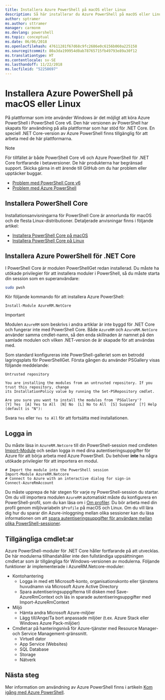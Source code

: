 ```yaml
---
title: Installera Azure PowerShell på macOS eller Linux
description: Så här installerar du Azure PowerShell på macOS eller Linux.
author: sptramer
ms.author: sttramer
manager: carmonm
ms.devlang: powershell
ms.topic: conceptual
ms.date: 06/06/2018
ms.openlocfilehash: 47611281f67d68c9fc2686e0c6156b060a225158
ms.sourcegitcommit: 80a3da199954d0ab78765715fb49793e89a30f12
ms.translationtype: HT
ms.contentlocale: sv-SE
ms.lasthandoff: 11/22/2018
ms.locfileid: "52258697"
---
```

# <a name="install-azure-powershell-on-macos-or-linux"></a>Installera Azure PowerShell på macOS eller Linux

På plattformar som inte använder Windows är det möjligt att köra Azure PowerShell i PowerShell Core v6. Den här versionen av PowerShell har skapats för användning på alla plattformar som har stöd för .NET Core. En speciell .NET Core-version av Azure PowerShell finns tillgänglig för att arbeta med de här plattformarna.

> [!NOTE]
> För tillfället är både PowerShell Core v6 och Azure PowerShell för .NET Core fortfarande i betaversioner.
> De här produkterna har begränsad support. Skicka gärna in ett ärende till GitHub om du har problem eller upptäcker buggar.
>
> * [Problem med PowerShell Core v6](https://github.com/PowerShell/PowerShell/issues)
> * [Problem med Azure PowerShell](https://github.com/azure/azure-docs-powershell/issues)

## <a name="install-powershell-core"></a>Installera PowerShell Core

Installationsanvisningarna för PowerShell Core är annorlunda för macOS och de flesta Linux-distributioner.
Detaljerade anvisningar finns i följande artikel:

* [Installera PowerShell Core på macOS](/powershell/scripting/setup/installing-powershell-core-on-macos)
* [Installera PowerShell Core på Linux](/powershell/scripting/setup/installing-powershell-core-on-linux)

## <a name="install-azure-powershell-for-net-core"></a>Installera Azure PowerShell för .NET Core

I PowerShell Core är modulen PowerShellGet redan installerad. Du måste ha utökade privilegier för att installera moduler i PowerShell, så du måste starta din session som en superanvändare:

```bash
sudo pwsh
```

Kör följande kommando för att installera Azure PowerShell:

```powershell-interactive
Install-Module AzureRM.NetCore
```

> [!IMPORTANT]
> Modulen `AzureRM` som beskrivs i andra artiklar är inte byggd för .NET Core och fungerar inte med PowerShell Core. Både `AzureRM` och `AzureRM.NetCore` använder samma cmdlet-namn, så den enda skillnaden är namnet på den samlade modulen och vilken .NET-version de är skapade för att användas med.

Som standard konfigureras inte PowerShell-galleriet som en betrodd lagringsplats för PowerShellGet. Första gången du använder PSGallery visas följande meddelande:

```output
Untrusted repository

You are installing the modules from an untrusted repository. If you trust this repository, change
its InstallationPolicy value by running the Set-PSRepository cmdlet.

Are you sure you want to install the modules from 'PSGallery'?
[Y] Yes  [A] Yes to All  [N] No  [L] No to All  [S] Suspend  [?] Help (default is "N"):
```

Svara `Yes` eller `Yes to All` för att fortsätta med installationen.

## <a name="sign-in"></a>Logga in

Du måste läsa in `AzureRM.Netcore` till din PowerShell-session med cmdleten [Import-Module](/powershell/module/Microsoft.PowerShell.Core/Import-Module) och sedan logga in med dina autentiseringsuppgifter för Azure för att börja arbeta med Azure PowerShell. Du behöver __inte__ ha några utökade privilegier för att importera en modul.

```powershell-interactive
# Import the module into the PowerShell session
Import-Module AzureRM.Netcore
# Connect to Azure with an interactive dialog for sign-in
Connect-AzureRmAccount
```

Du måste upprepa de här stegen för varje ny PowerShell-session du startar. Om du vill importera modulen `AzureRM` automatiskt måste du konfigurera en PowerShell-profil, som du kan läsa om i [Om profiler](/powershell/module/microsoft.powershell.core/about/about_profiles).
Du bör arbeta med din profil genom miljövariabeln `$Profile` på macOS och Linux. Om du vill lära dig hur du sparar din Azure-inloggning mellan olika sessioner kan du läsa informationen om att [spara autentiseringsuppgifter för användare mellan olika PowerShell-sessioner](context-persistence.md).

## <a name="available-cmdlets"></a>Tillgängliga cmdlet:ar

Azure PowerShell-moduler för .NET Core håller fortfarande på att utvecklas. De här modulerna tillhandahåller inte den fullständiga uppsättningen cmdlet:ar som är tillgängliga för Windows-versionen av modulerna. Följande funktioner är implementerade i AzureRM.Netcore-moduler:

* Kontohantering
  * Logga in med ett Microsoft-konto, organisationskonto eller tjänstens huvudnamn via Microsoft Azure Active Directory
  * Spara autentiseringsuppgifterna till disken med Save-AzureRmContext och läs in sparade autentiseringsuppgifter med Import-AzureRmContext
* Miljö
  * Hämta andra Microsoft Azure-miljöer
  * Lägg till/Ange/Ta bort anpassade miljöer (t.ex. Azure Stack eller Windows Azure Pack-miljöer)
* Cmdlet:ar på hanteringsnivå för Azure-tjänster med Resource Manager- och Service Management-gränssnitt.
  * Virtuell dator
  * App Service (Websites)
  * SQL Database
  * Storage
  * Nätverk

## <a name="next-steps"></a>Nästa steg

Mer information om användning av Azure PowerShell finns i artikeln [Kom igång med Azure PowerShell](get-started-azureps.md).
